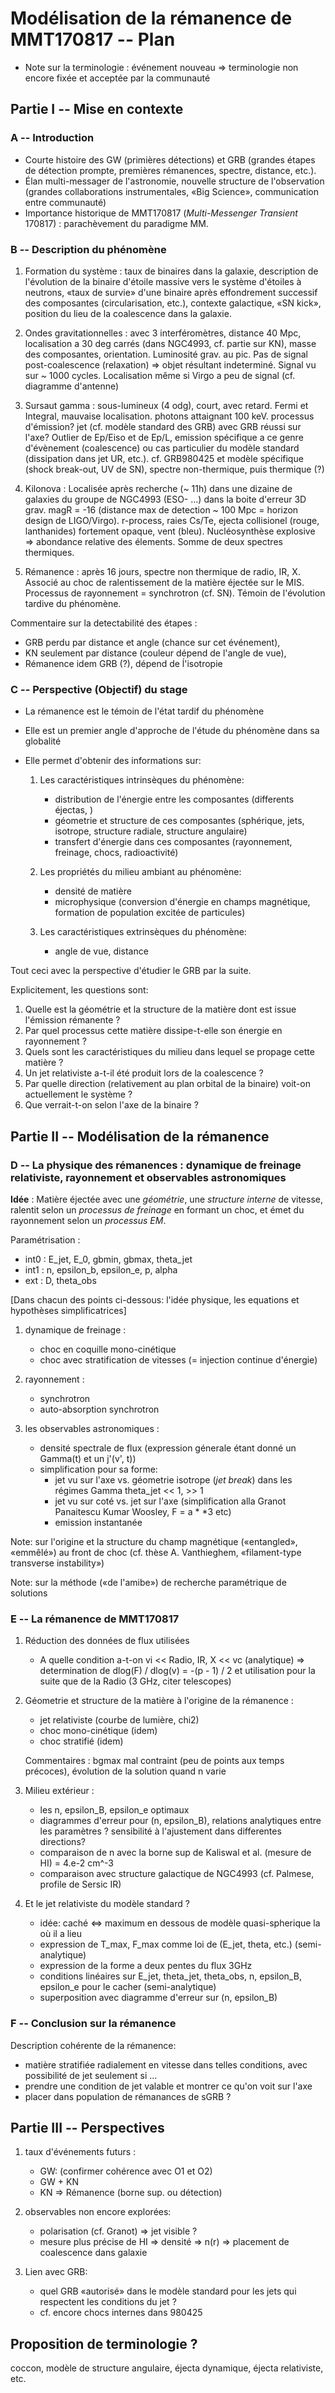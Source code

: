 # Modélisation de la rémanence de MMT170817 -- Plan

- Note sur la terminologie : événement nouveau => terminologie non encore fixée et acceptée par la communauté

## Partie I -- Mise en contexte

### A -- Introduction

- Courte histoire des GW (primières détections) et GRB (grandes étapes de détection prompte, premières rémanences, spectre, distance, etc.).
- Élan multi-messager de l'astronomie, nouvelle structure de l'observation (grandes collaborations instrumentales, «Big Science», communication entre communauté)
- Importance historique de MMT170817 (*Multi-Messenger Transient* 170817) : parachèvement du paradigme MM.

### B -- Description du phénomène

1. Formation du système : taux de binaires dans la galaxie, description de l'évolution de la binaire d'étoile massive vers le système d'étoiles à neutrons, «taux de survie» d'une binaire après effondrement successif des composantes (circularisation, etc.), contexte galactique, «SN kick», position du lieu de la coalescence dans la galaxie.

2. Ondes gravitationnelles : avec 3 interféromètres, distance 40 Mpc, localisation a 30 deg carrés (dans NGC4993, cf. partie sur KN), masse des composantes, orientation. Luminosité grav. au pic. Pas de signal post-coalescence (relaxation) => objet résultant indeterminé. Signal vu sur ~ 1000 cycles. Localisation même si Virgo a peu de signal (cf. diagramme d'antenne)

3. Sursaut gamma : sous-lumineux (4 odg), court, avec retard. Fermi et Integral, mauvaise localisation. photons attaignant 100 keV. processus d'émission? jet (cf. modèle standard des GRB) avec GRB réussi sur l'axe? Outlier de Ep/Eiso et de Ep/L, emission spécifique a ce genre d'évènement (coalescence) ou cas particulier du modèle standard (dissipation dans jet UR, etc.). cf. GRB980425 et modèle spécifique (shock break-out, UV de SN), spectre non-thermique, puis thermique (?)

4. Kilonova : Localisée après recherche (~ 11h) dans une dizaine de galaxies du groupe de NGC4993 (ESO- ...) dans la boite d'erreur 3D grav. magR = -16 (distance max de detection ~ 100 Mpc = horizon design de LIGO/Virgo). r-process, raies Cs/Te, ejecta collisionel (rouge, lanthanides) fortement opaque, vent (bleu). Nucléosynthèse explosive => abondance relative des élements. Somme de deux spectres thermiques.

5. Rémanence : après 16 jours, spectre non thermique de radio, IR, X. Associé au choc de ralentissement de la matière éjectée sur le MIS. Processus de rayonnement = synchrotron (cf. SN). Témoin de l'évolution tardive du phénomène.

Commentaire sur la detectabilité des étapes :
- GRB perdu par distance et angle (chance sur cet événement),
- KN seulement par distance (couleur dépend de l'angle de vue),
- Rémanence idem GRB (?), dépend de ĺ'isotropie

### C -- Perspective (Objectif) du stage

- La rémanence est le témoin de l'état tardif du phénomène

- Elle est un premier angle d'approche de l'étude du phénomène dans sa globalité

- Elle permet d'obtenir des informations sur:

	1. Les caractéristiques intrinsèques du phénomène:
		- distribution de l'énergie entre les composantes (differents éjectas, )
		- géometrie et structure de ces composantes (sphérique, jets, isotrope, structure radiale, structure angulaire)
		- transfert d'énergie dans ces composantes (rayonnement, freinage, chocs, radioactivité)

	2. Les propriétés du milieu ambiant au phénomène:
		- densité de matière
		- microphysique (conversion d'énergie en champs magnétique, formation de population excitée de particules)

	3. Les caractéristiques extrinsèques du phénomène:
		- angle de vue, distance

Tout ceci avec la perspective d'étudier le GRB par la suite.

Explicitement, les questions sont:

1. Quelle est la géométrie et la structure de la matière dont est issue l'émission rémanente ?
2. Par quel processus cette matière dissipe-t-elle son énergie en rayonnement ?
3. Quels sont les caractéristiques du milieu dans lequel se propage cette matière ?
4. Un jet relativiste a-t-il été produit lors de la coalescence ?
5. Par quelle direction (relativement au plan orbital de la binaire) voit-on actuellement le système ?
6. Que verrait-t-on selon l'axe de la binaire ?


## Partie II -- Modélisation de la rémanence

### D -- La physique des rémanences : dynamique de freinage relativiste, rayonnement et observables astronomiques

**Idée** : Matière éjectée avec une *géométrie*, une *structure interne* de vitesse, ralentit selon un *processus de freinage* en formant un choc, et émet du rayonnement selon un *processus EM*.

Paramétrisation :
 - int0 : E_jet, E_0, gbmin, gbmax, theta_jet
 - int1 : n, epsilon_b, epsilon_e, p, alpha
 - ext : D, theta_obs

[Dans chacun des points ci-dessous: l'idée physique, les equations et hypothèses simplificatrices]

1. dynamique de freinage :
	- choc en coquille mono-cinétique
	- choc avec stratification de vitesses (= injection continue d'énergie)

2. rayonnement :
	- synchrotron
	- auto-absorption synchrotron

3. les observables astronomiques :
	- densité spectrale de flux (expression génerale étant donné un Gamma(t) et un j'(v', t))
	- simplification pour sa forme:
		- jet vu sur l'axe vs. géometrie isotrope (*jet break*) dans les régimes Gamma theta_jet << 1, >> 1
		- jet vu sur coté vs. jet sur l'axe (simplification alla Granot Panaitescu Kumar Woosley, F = a \* \*3 etc)
		- emission instantanée

Note: sur l'origine et la structure du champ magnétique («entangled», «emmêlé») au front de choc (cf. thèse A. Vanthieghem, «filament-type transverse instability»)

Note: sur la méthode («de l'amibe») de recherche paramétrique de solutions

### E -- La rémanence de MMT170817

1. Réduction des données de flux utilisées
	- A quelle condition a-t-on vi << Radio, IR, X << vc (analytique)
	 => determination de dlog(F) / dlog(v) = -(p - 1) / 2 et utilisation pour la suite que de la Radio (3 GHz, citer telescopes)

2. Géometrie et structure de la matière à l'origine de la rémanence :
	- jet relativiste (courbe de lumière, chi2)
	- choc mono-cinétique (idem)
	- choc stratifié (idem)

	Commentaires : bgmax mal contraint (peu de points aux temps précoces), évolution de la solution quand n varie

3. Milieu extérieur :
	- les n, epsilon_B, epsilon_e optimaux
	- diagrammes d'erreur pour (n, epsilon_B), relations analytiques entre les paramètres ? sensibilité à l'ajustement dans differentes directions?
	- comparaison de n avec la borne sup de Kaliswal et al. (mesure de HI) = 4.e-2 cm^-3
	- comparaison avec structure galactique de NGC4993 (cf. Palmese, profile de Sersic IR)

4. Et le jet relativiste du modèle standard ?
	- idée: caché <=> maximum en dessous de modèle quasi-spherique la où il a lieu
	- expression de T_max, F_max comme loi de (E_jet, theta, etc.) (semi-analytique)
	- expression de la forme a deux pentes du flux 3GHz
	- conditions linéaires sur E_jet, theta_jet, theta_obs, n, epsilon_B, epsilon_e pour le cacher (semi-analytique)
	- superposition avec diagramme d'erreur sur (n, epsilon_B)

### F -- Conclusion sur la rémanence

Description cohérente de la rémanence:
- matière stratifiée radialement en vitesse dans telles conditions, avec possibilité de jet seulement si ...
- prendre une condition de jet valable et montrer ce qu'on voit sur l'axe
- placer dans population de rémanances de sGRB ?

## Partie III -- Perspectives

1. taux d'événements futurs :
    - GW: (confirmer cohérence avec O1 et O2)
    - GW + KN
    - KN => Rémanence (borne sup. ou détection)

2. observables non encore explorées:
    - polarisation (cf. Granot) => jet visible ?
    - mesure plus précise de HI => densité => n(r) => placement de coalescence dans galaxie

3. Lien avec GRB:
    - quel GRB «autorisé» dans le modèle standard pour les jets qui respectent les conditions du jet ?
    - cf. encore chocs internes dans 980425

## Proposition de terminologie ?

coccon, modèle de structure angulaire, éjecta dynamique, éjecta relativiste, etc.
